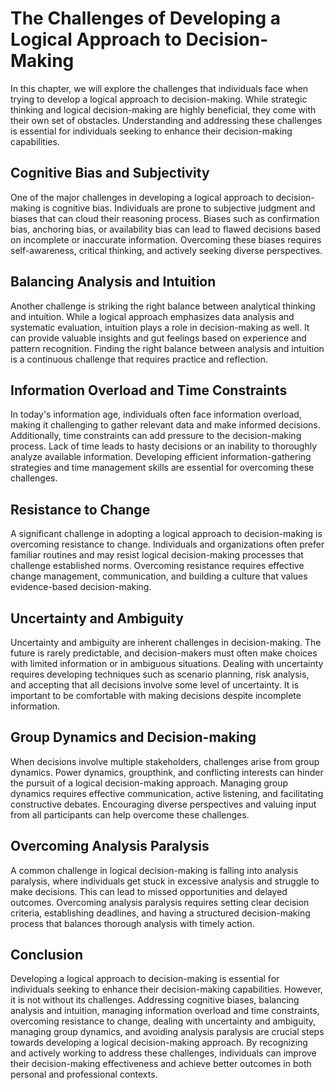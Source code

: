 # The Challenges of Developing a Logical Approach to Decision-Making

In this chapter, we will explore the challenges that individuals face when trying to develop a logical approach to decision-making. While strategic thinking and logical decision-making are highly beneficial, they come with their own set of obstacles. Understanding and addressing these challenges is essential for individuals seeking to enhance their decision-making capabilities.

## Cognitive Bias and Subjectivity

One of the major challenges in developing a logical approach to decision-making is cognitive bias. Individuals are prone to subjective judgment and biases that can cloud their reasoning process. Biases such as confirmation bias, anchoring bias, or availability bias can lead to flawed decisions based on incomplete or inaccurate information. Overcoming these biases requires self-awareness, critical thinking, and actively seeking diverse perspectives.

## Balancing Analysis and Intuition

Another challenge is striking the right balance between analytical thinking and intuition. While a logical approach emphasizes data analysis and systematic evaluation, intuition plays a role in decision-making as well. It can provide valuable insights and gut feelings based on experience and pattern recognition. Finding the right balance between analysis and intuition is a continuous challenge that requires practice and reflection.

## Information Overload and Time Constraints

In today's information age, individuals often face information overload, making it challenging to gather relevant data and make informed decisions. Additionally, time constraints can add pressure to the decision-making process. Lack of time leads to hasty decisions or an inability to thoroughly analyze available information. Developing efficient information-gathering strategies and time management skills are essential for overcoming these challenges.

## Resistance to Change

A significant challenge in adopting a logical approach to decision-making is overcoming resistance to change. Individuals and organizations often prefer familiar routines and may resist logical decision-making processes that challenge established norms. Overcoming resistance requires effective change management, communication, and building a culture that values evidence-based decision-making.

## Uncertainty and Ambiguity

Uncertainty and ambiguity are inherent challenges in decision-making. The future is rarely predictable, and decision-makers must often make choices with limited information or in ambiguous situations. Dealing with uncertainty requires developing techniques such as scenario planning, risk analysis, and accepting that all decisions involve some level of uncertainty. It is important to be comfortable with making decisions despite incomplete information.

## Group Dynamics and Decision-making

When decisions involve multiple stakeholders, challenges arise from group dynamics. Power dynamics, groupthink, and conflicting interests can hinder the pursuit of a logical decision-making approach. Managing group dynamics requires effective communication, active listening, and facilitating constructive debates. Encouraging diverse perspectives and valuing input from all participants can help overcome these challenges.

## Overcoming Analysis Paralysis

A common challenge in logical decision-making is falling into analysis paralysis, where individuals get stuck in excessive analysis and struggle to make decisions. This can lead to missed opportunities and delayed outcomes. Overcoming analysis paralysis requires setting clear decision criteria, establishing deadlines, and having a structured decision-making process that balances thorough analysis with timely action.

## Conclusion

Developing a logical approach to decision-making is essential for individuals seeking to enhance their decision-making capabilities. However, it is not without its challenges. Addressing cognitive biases, balancing analysis and intuition, managing information overload and time constraints, overcoming resistance to change, dealing with uncertainty and ambiguity, managing group dynamics, and avoiding analysis paralysis are crucial steps towards developing a logical decision-making approach. By recognizing and actively working to address these challenges, individuals can improve their decision-making effectiveness and achieve better outcomes in both personal and professional contexts.
